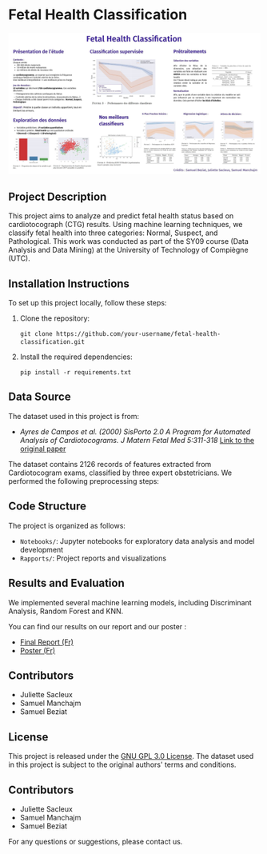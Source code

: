 # Fetal Health Classification

![Project Poster](Rapports/Poster_SY09.jpg)

## Project Description

This project aims to analyze and predict fetal health status based on cardiotocograph (CTG) results. Using machine learning techniques, we classify fetal health into three categories: Normal, Suspect, and Pathological. This work was conducted as part of the SY09 course (Data Analysis and Data Mining) at the University of Technology of Compiègne (UTC).

## Installation Instructions

To set up this project locally, follow these steps:

1. Clone the repository:
   ```
   git clone https://github.com/your-username/fetal-health-classification.git
   ```
2. Install the required dependencies:
   ```
   pip install -r requirements.txt
   ```

## Data Source

The dataset used in this project is from:

* *Ayres de Campos et al. (2000) SisPorto 2.0 A Program for Automated Analysis of Cardiotocograms. J Matern Fetal Med 5:311-318* [Link to the original paper](https://onlinelibrary.wiley.com/doi/10.1002/1520-6661(200009/10)9:5%3C311::AID-MFM12%3E3.0.CO;2-9)

The dataset contains 2126 records of features extracted from Cardiotocogram exams, classified by three expert obstetricians. We performed the following preprocessing steps:

## Code Structure

The project is organized as follows:

- `Notebooks/`: Jupyter notebooks for exploratory data analysis and model development
- `Rapports/`: Project reports and visualizations

## Results and Evaluation

We implemented several machine learning models, including Discriminant Analysis, Random Forest and KNN.

You can find our results on our report and our poster : 
* [Final Report (Fr)](Rapports\Rapport_de_projet_SY09.pdf)
* [Poster (Fr)](Rapports\Poster_SY09.pdf)


## Contributors 

* Juliette Sacleux
* Samuel Manchajm
* Samuel Beziat

## License

This project is released under the [GNU GPL 3.0 License](https://choosealicense.com/licenses/gpl-3.0/). The dataset used in this project is subject to the original authors' terms and conditions.

## Contributors

- Juliette Sacleux
- Samuel Manchajm
- Samuel Beziat

For any questions or suggestions, please contact us. 